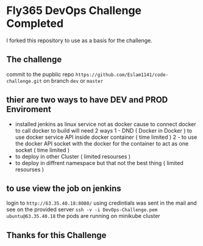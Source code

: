 # Fly365 DevOps Challenge Completed

I forked this repository to use as a basis for the challenge.

## The challenge

commit to the pupblic repo `https://github.com/Eslam1141/code-challenge.git`
on branch `dev` or `master`
## thier are two ways to have DEV and PROD Enviroment

- installed jenkins as linux service not as docker cause to connect docker to call docker to build will need 2 ways 
  1 - DND ( Docker in Docker ) to use docker service API inside docker container ( time limited )
  2 - to use the docker API socket with the docker for the container to act as one socket ( time limited )
- to deploy in other Cluster ( limited resourses )
- to deploy in diffrent namespace but that not the best thing ( limited resourses )

## to use view the job on jenkins 

login to `http://63.35.40.18:8080/` using credintials was sent in the mail 
and see on the provided server `ssh -v -i DevOps-Challenge.pem ubuntu@63.35.40.18`
the pods are running on minikube cluster

## Thanks for this Challenge
